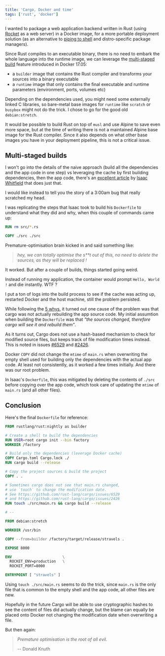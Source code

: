 ```yaml
---
title: 'Cargo, Docker and time'
tags: ['rust', 'docker']
---
```


I wanted to package a web application backend written in Rust (using
[Rocket](https://rocket.rs) as a web server) in a Docker image, for a more
portable deployment solution (as an alternative to
[piping to shell](https://www.seancassidy.me/dont-pipe-to-your-shell.html)
and distro-specific package managers).

Since Rust compiles to an executable binary, there is no need to embark the
whole language into the runtime image, we can leverage the
[multi-staged build](https://blog.alexellis.io/mutli-stage-docker-builds/)
feature introduced in Docker 17.05:

- a `builder` image that contains the Rust compiler and transforms your
  sources into a binary executable
- a `runtime` image that only contains the final executable and runtime
  parameters (environment, ports, volumes etc)

Depending on the dependencies used, you might need some externally linked
C libraries, so bare-metal base images for `runtime` like `scratch` or
`busybox` might not do the trick. I chose to go for the good old
`debian:stretch`.

It would be possible to build Rust on top of `musl` and use Alpine to save
even more space, but at the time of writing there is not a maintained Alpine
base image for the Rust compiler. Since it also depends on what other base
images you have in your deployment pipeline, this is not a critical issue.

## Multi-staged builds

I won't go into the details of the naive approach (build all the
dependencies and the app code in one step) vs leveraging the cache by first
building dependencies, then the app code, there's an
[excellent article](https://whitfin.io/speeding-up-rust-docker-builds/) by
[Isaac Whitfield](https://keybase.io/whitfin) that does just that.

I would like instead to tell you the story of a 3:00am bug that really
scratched my head.

I was replicating the steps that Isaac took to build his `Dockerfile` to
understand what they did and why, when this couple of commands came up:

```Dockerfile
RUN rm src/*.rs

COPY ./src ./src
```

Premature-optimisation brain kicked in and said something like:

> _hey, we can totally optimise the s\*\*t out of this, no need to delete the sources, as they will be replaced !_

It worked. But after a couple of builds, things started going weird.

Instead of running my application, the container would prompt
`Hello, World !` and die instantly. WTF ?

I put a ton of logs into the build process to see if the cache was acting up,
restarted Docker and the host machine, still the problem persisted.

While following the [5 whys](https://en.wikipedia.org/wiki/5_Whys), it
turned out one cause of the problem was that cargo was not actually
rebuilding the app source code. My initial assumtion when building the
`Dockerfile` was that
_"the sources changed, therefore cargo will see it and rebuild them"_.

As it turns out, Cargo does not use a hash-based mechanism to check for
modified source files, but keeps track of file modification times instead.
This is noted in issues
[#6529](https://github.com/rust-lang/cargo/issues/6529) and
[#2426](https://github.com/rust-lang/cargo/issues/2426).

Docker `COPY` did not change the `mtime` of `main.rs` when overwriting the
empty shell used for building only the dependencies with the actual app code.
At least not consistently, as it worked a few times initially.
And there was our root problem.

In Isaac's `Dockerfile`, this was mitigated by deleting the contents of
`./src` before copying over the app code, which took care of updating the
`mtime` of `main.rs` (and all other files).

## Conclusion

Here's the final `Dockerfile` for reference:

```dockerfile
FROM rustlang/rust:nightly as builder

# Create a shell to build the dependencies
RUN USER=root cargo init --bin factory
WORKDIR /factory

# Build only the dependencies (leverage Docker cache)
COPY Cargo.toml Cargo.lock ./
RUN cargo build --release

# Copy the project sources & build the project
COPY . .

# Sometimes cargo does not see that main.rs changed,
# use `touch` to change the modification date.
# See https://github.com/rust-lang/cargo/issues/6529
# and https://github.com/rust-lang/cargo/issues/2426
RUN touch ./src/main.rs && cargo build --release

# --

FROM debian:stretch

WORKDIR /usr/bin

COPY --from=builder /factory/target/release/stravels .

EXPOSE 8000

ENV                       \
  ROCKET_ENV=production   \
  ROCKET_PORT=8000

ENTRYPOINT [ "stravels" ]

```

Using `touch ./src/main.rs` seems to do the trick, since `main.rs` is the
only file that is common to the empty shell and the app code, all other
files are new.

Hopefully in the future Cargo will be able to use cryptographic hashes to
see the content of files did actually change, but the blame can equally be
placed onto Docker not changing the modification date when overwriting a
file.

But then again:

> _Premature optimisation is the root of all evil._
>
> -- Donald Knuth
